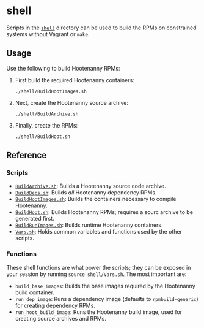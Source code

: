 # shell

Scripts in the [`shell`](../shell) directory can be used to build the RPMs
on constrained systems without Vagrant or `make`.

## Usage

Use the following to build Hootenanny RPMs:

1. First build the required Hootenanny containers:

   ```
   ./shell/BuildHootImages.sh
   ```

1. Next, create the Hootenanny source archive:

   ```
   ./shell/BuildArchive.sh
   ```

1. Finally, create the RPMs:

   ```
   ./shell/BuildHoot.sh
   ```

## Reference

### Scripts

* [`BuildArchive.sh`](./BuildArchive.sh):  Builds a Hootenanny source
  code archive.
* [`BuildDeps.sh`](./BuildDeps.sh): Builds *all* Hootenanny dependency RPMs.
* [`BuildHootImages.sh`](./BuildHootImages.sh): Builds the containers
  necessary to compile Hootenanny.
* [`BuildHoot.sh`](./BuildHoot.sh): Builds Hootenanny RPMs; requires a sourc
  archive to be generated first.
* [`BuildRunImages.sh`](./BuildRunImages.sh): Builds runtime Hootenanny
  containers.
* [`Vars.sh`](./Vars.sh): Holds common variables and functions used by
  the other scripts.

### Functions

These shell functions are what power the scripts; they can be exposed
in your session by running `source shell/Vars.sh`.  The most important
are:

* `build_base_images`: Builds the base images required by the
  Hootenanny build container.
* `run_dep_image`: Runs a dependency image (defaults to `rpmbuild-generic`)
  for creating dependency RPMs.
* `run_hoot_build_image`: Runs the Hootenanny build image, used for creating
  source archives and RPMs.
